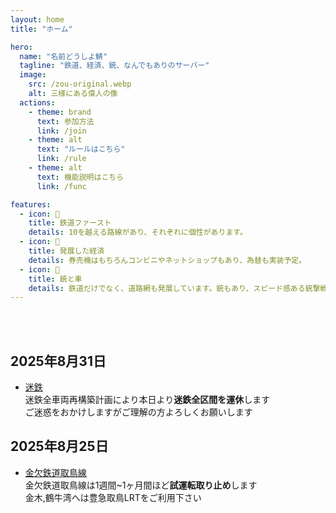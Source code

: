 ```yaml
---
layout: home
title: "ホーム"

hero:
  name: "名前どうしよ鯖"
  tagline: "鉄道、経済、銃、なんでもありのサーバー"
  image:
    src: /zou-original.webp
    alt: 三様にある偉人の像
  actions:
    - theme: brand
      text: 参加方法
      link: /join
    - theme: alt
      text: "ルールはこちら"
      link: /rule
    - theme: alt
      text: 機能説明はこちら
      link: /func

features:
  - icon: 🚃
    title: 鉄道ファースト
    details: 10を越える路線があり、それぞれに個性があります。
  - icon: 🏦
    title: 発展した経済
    details: 券売機はもちろんコンビニやネットショップもあり、為替も実装予定。
  - icon: 🔫
    title: 銃と車
    details: 鉄道だけでなく、道路網も発展しています。銃もあり、スピード感ある銃撃戦が楽しめます。
---
```


<br>
<br>

<SokuhoSlider />

## 2025年8月31日
- [迷鉄](/company/meitetsu)  
迷鉄全車両再構築計画により本日より**迷鉄全区間を運休**します  
ご迷惑をおかけしますがご理解の方よろしくお願いします

## 2025年8月25日
- [金欠鉄道取鳥線](/company/kinketsuHG/kinketsu/line/tottorisen.md)  
金欠鉄道取鳥線は1週間~1ヶ月間ほど**試運転取り止め**します  
金木,鶴牛湾へは豊急取鳥LRTをご利用下さい